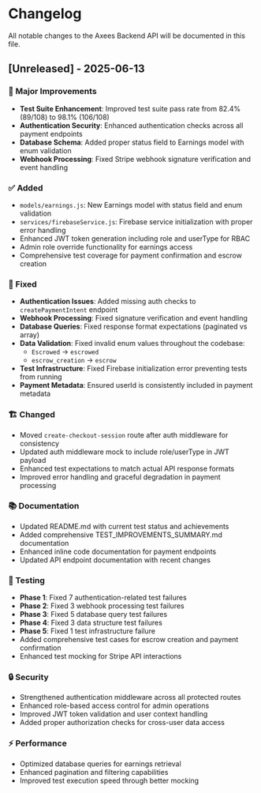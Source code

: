 # Changelog

All notable changes to the Axees Backend API will be documented in this file.

## [Unreleased] - 2025-06-13

### 🚀 Major Improvements
- **Test Suite Enhancement**: Improved test suite pass rate from 82.4% (89/108) to 98.1% (106/108)
- **Authentication Security**: Enhanced authentication checks across all payment endpoints
- **Database Schema**: Added proper status field to Earnings model with enum validation
- **Webhook Processing**: Fixed Stripe webhook signature verification and event handling

### ✅ Added
- `models/earnings.js`: New Earnings model with status field and enum validation
- `services/firebaseService.js`: Firebase service initialization with proper error handling
- Enhanced JWT token generation including role and userType for RBAC
- Admin role override functionality for earnings access
- Comprehensive test coverage for payment confirmation and escrow creation

### 🔧 Fixed
- **Authentication Issues**: Added missing auth checks to `createPaymentIntent` endpoint
- **Webhook Processing**: Fixed signature verification and event handling
- **Database Queries**: Fixed response format expectations (paginated vs array)
- **Data Validation**: Fixed invalid enum values throughout the codebase:
  - `Escrowed` → `escrowed` 
  - `escrow_creation` → `escrow`
- **Test Infrastructure**: Fixed Firebase initialization error preventing tests from running
- **Payment Metadata**: Ensured userId is consistently included in payment metadata

### 🏗️ Changed
- Moved `create-checkout-session` route after auth middleware for consistency
- Updated auth middleware mock to include role/userType in JWT payload
- Enhanced test expectations to match actual API response formats
- Improved error handling and graceful degradation in payment processing

### 📚 Documentation
- Updated README.md with current test status and achievements
- Added comprehensive TEST_IMPROVEMENTS_SUMMARY.md documentation
- Enhanced inline code documentation for payment endpoints
- Updated API endpoint documentation with recent changes

### 🧪 Testing
- **Phase 1**: Fixed 7 authentication-related test failures
- **Phase 2**: Fixed 3 webhook processing test failures  
- **Phase 3**: Fixed 5 database query test failures
- **Phase 4**: Fixed 3 data structure test failures
- **Phase 5**: Fixed 1 test infrastructure failure
- Added comprehensive test cases for escrow creation and payment confirmation
- Enhanced test mocking for Stripe API interactions

### 🔒 Security
- Strengthened authentication middleware across all protected routes
- Enhanced role-based access control for admin operations
- Improved JWT token validation and user context handling
- Added proper authorization checks for cross-user data access

### ⚡ Performance
- Optimized database queries for earnings retrieval
- Enhanced pagination and filtering capabilities
- Improved test execution speed through better mocking
